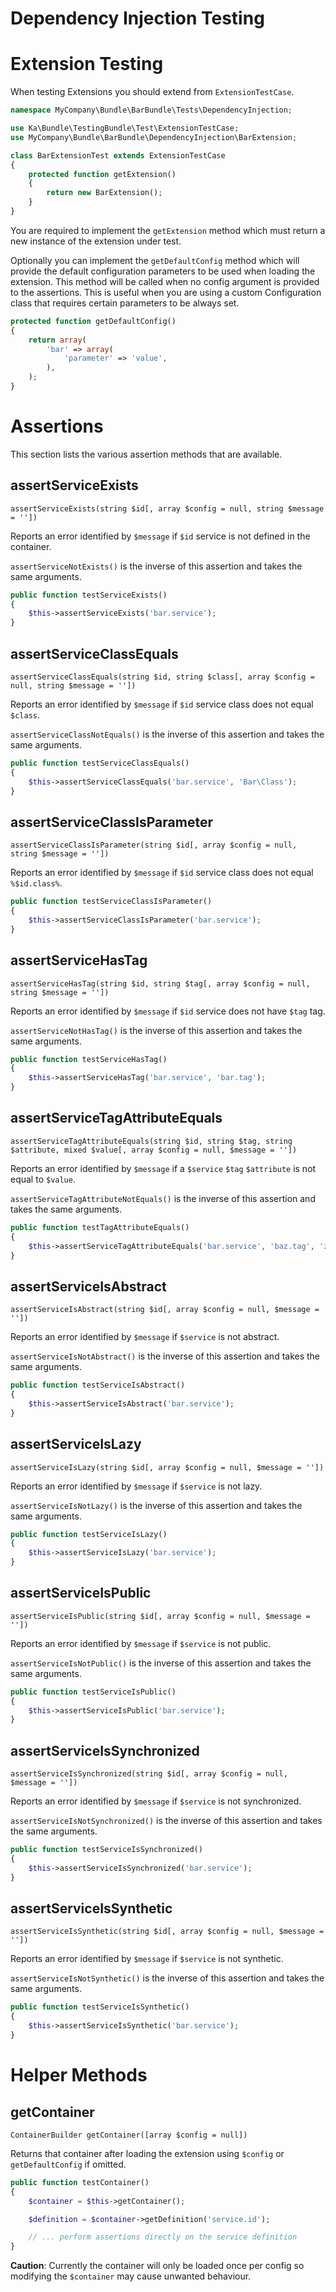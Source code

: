 Dependency Injection Testing
============================

Extension Testing
==================

When testing Extensions you should extend from `ExtensionTestCase`.

  ```php
  namespace MyCompany\Bundle\BarBundle\Tests\DependencyInjection;

  use Ka\Bundle\TestingBundle\Test\ExtensionTestCase;
  use MyCompany\Bundle\BarBundle\DependencyInjection\BarExtension;

  class BarExtensionTest extends ExtensionTestCase
  {
      protected function getExtension()
      {
          return new BarExtension();
      }
  }
  ```

You are required to implement the `getExtension` method which must return a new instance of the extension under test.

Optionally you can implement the `getDefaultConfig` method which will provide the default configuration parameters
to be used when loading the extension. This method will be called when no config argument is provided to the assertions.
This is useful when you are using a custom Configuration class that requires certain parameters to be always set.

  ```php
  protected function getDefaultConfig()
  {
      return array(
          'bar' => array(
              'parameter' => 'value',
          ),
      );
  }
  ```

Assertions
==========

This section lists the various assertion methods that are available.

<!-- TODO: continue to expand the documentation and clarify anything ambiguous. -->
<!-- TODO: add index and permalinks -->
<!-- TODO: add sample fail tests -->
<!-- TODO: remove inverse case and add note that it exists -->

assertServiceExists
-------------------

`assertServiceExists(string $id[, array $config = null, string $message = ''])`

Reports an error identified by `$message` if `$id` service is not defined in the container.

`assertServiceNotExists()` is the inverse of this assertion and takes the same arguments.

  ```php
  public function testServiceExists()
  {
      $this->assertServiceExists('bar.service');
  }
  ```

assertServiceClassEquals
------------------------

`assertServiceClassEquals(string $id, string $class[, array $config = null, string $message = ''])`

Reports an error identified by `$message` if `$id` service class does not equal `$class`.

`assertServiceClassNotEquals()` is the inverse of this assertion and takes the same arguments.

  ```php
  public function testServiceClassEquals()
  {
      $this->assertServiceClassEquals('bar.service', 'Bar\Class');
  }
  ```

assertServiceClassIsParameter
-----------------------------

`assertServiceClassIsParameter(string $id[, array $config = null, string $message = ''])`

Reports an error identified by `$message` if `$id` service class does not equal `%$id.class%`.

  ```php
  public function testServiceClassIsParameter()
  {
      $this->assertServiceClassIsParameter('bar.service');
  }
  ```

assertServiceHasTag
-------------------

`assertServiceHasTag(string $id, string $tag[, array $config = null, string $message = ''])`

Reports an error identified by `$message` if `$id` service does not have `$tag` tag.

`assertServiceNotHasTag()` is the inverse of this assertion and takes the same arguments.

  ```php
  public function testServiceHasTag()
  {
      $this->assertServiceHasTag('bar.service', 'bar.tag');
  }
  ```

assertServiceTagAttributeEquals
-------------------------------

`assertServiceTagAttributeEquals(string $id, string $tag, string $attribute, mixed $value[, array $config = null, $message = ''])`

Reports an error identified by `$message` if a `$service` `$tag` `$attribute` is not equal to `$value`.

`assertServiceTagAttributeNotEquals()` is the inverse of this assertion and takes the same arguments.

  ```php
  public function testTagAttributeEquals()
  {
      $this->assertServiceTagAttributeEquals('bar.service', 'baz.tag', 'zen', 'myvalue');
  }
  ```

assertServiceIsAbstract
-----------------------

`assertServiceIsAbstract(string $id[, array $config = null, $message = ''])`

Reports an error identified by `$message` if `$service` is not abstract.

`assertServiceIsNotAbstract()` is the inverse of this assertion and takes the same arguments.

  ```php
  public function testServiceIsAbstract()
  {
      $this->assertServiceIsAbstract('bar.service');
  }
  ```

assertServiceIsLazy
-------------------

`assertServiceIsLazy(string $id[, array $config = null, $message = ''])`

Reports an error identified by `$message` if `$service` is not lazy.

`assertServiceIsNotLazy()` is the inverse of this assertion and takes the same arguments.

  ```php
  public function testServiceIsLazy()
  {
      $this->assertServiceIsLazy('bar.service');
  }
  ```

assertServiceIsPublic
---------------------

`assertServiceIsPublic(string $id[, array $config = null, $message = ''])`

Reports an error identified by `$message` if `$service` is not public.

`assertServiceIsNotPublic()` is the inverse of this assertion and takes the same arguments.

  ```php
  public function testServiceIsPublic()
  {
      $this->assertServiceIsPublic('bar.service');
  }
  ```

assertServiceIsSynchronized
---------------------------

`assertServiceIsSynchronized(string $id[, array $config = null, $message = ''])`

Reports an error identified by `$message` if `$service` is not synchronized.

`assertServiceIsNotSynchronized()` is the inverse of this assertion and takes the same arguments.

  ```php
  public function testServiceIsSynchronized()
  {
      $this->assertServiceIsSynchronized('bar.service');
  }
  ```

assertServiceIsSynthetic
------------------------

`assertServiceIsSynthetic(string $id[, array $config = null, $message = ''])`

Reports an error identified by `$message` if `$service` is not synthetic.

`assertServiceIsNotSynthetic()` is the inverse of this assertion and takes the same arguments.

  ```php
  public function testServiceIsSynthetic()
  {
      $this->assertServiceIsSynthetic('bar.service');
  }
  ```

Helper Methods
==============

getContainer
------------

`ContainerBuilder getContainer([array $config = null])`

Returns that container after loading the extension using `$config` or `getDefaultConfig` if omitted.

  ```php
  public function testContainer()
  {
      $container = $this->getContainer();

      $definition = $container->getDefinition('service.id');

      // ... perform assertions directly on the service definition
  }
  ```

**Caution**: Currently the container will only be loaded once per config so modifying the `$container` may cause unwanted
behaviour.
